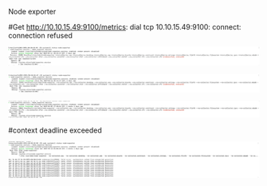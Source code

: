 Node exporter 

#Get http://10.10.15.49:9100/metrics: dial tcp 10.10.15.49:9100: connect: connection refused

![title](../.local/static/2019/3/3/1555494154856.1555494154980.png)

![title](../.local/static/2019/3/3/1555494289378.1555494289380.png)

![title](../.local/static/2019/3/3/1555494524325.1555494524328.png)

#context deadline exceeded


![title](../.local/static/2019/3/3/1555494396210.1555494396212.png)